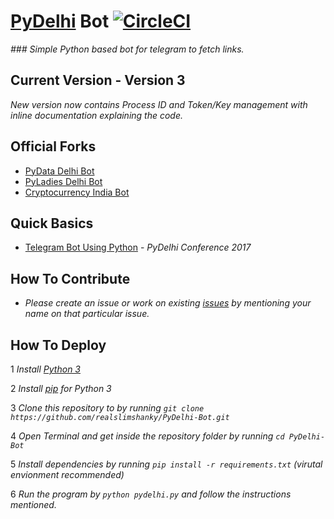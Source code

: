 # [PyDelhi](https://pydelhi.org) Bot [![CircleCI](https://circleci.com/gh/realslimshanky/PyDelhi-Bot.svg?style=svg)](https://circleci.com/gh/realslimshanky/PyDelhi-Bot)
_### Simple Python based bot for telegram to fetch links._

## Current Version - Version 3
_New version now contains Process ID and Token/Key management with inline documentation explaining the code._

## Official Forks
* [PyData Delhi Bot](https://github.com/realslimshanky/PyData-Delhi-Bot)
* [PyLadies Delhi Bot](https://github.com/realslimshanky/PyLadiesDelhiBot)
* [Cryptocurrency India Bot](https://github.com/realslimshanky/Cryptocurrency-India-Bot)

## Quick Basics
* [Telegram Bot Using Python](https://www.youtube.com/watch?v=J6aZlUzxL5w) - _PyDelhi Conference 2017_

## How To Contribute

* _Please create an issue or work on existing [issues](https://github.com/realslimshanky/PyDelhi-Bot/issues) by mentioning your name on that particular issue._

## How To Deploy

1 _Install [Python 3](https://www.python.org/downloads/)_

2 _Install [pip](https://pip.pypa.io/en/stable/installing/) for Python 3_

3 _Clone this repository to by running `git clone https://github.com/realslimshanky/PyDelhi-Bot.git`_

4 _Open Terminal and get inside the repository folder by running `cd PyDelhi-Bot`_

5 _Install dependencies by running `pip install -r requirements.txt` (virutal envionment recommended)_

6 _Run the program by `python pydelhi.py` and follow the instructions mentioned._
